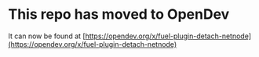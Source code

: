 # This repo has moved to OpenDev

It can now be found at [https://opendev.org/x/fuel-plugin-detach-netnode](https://opendev.org/x/fuel-plugin-detach-netnode)
